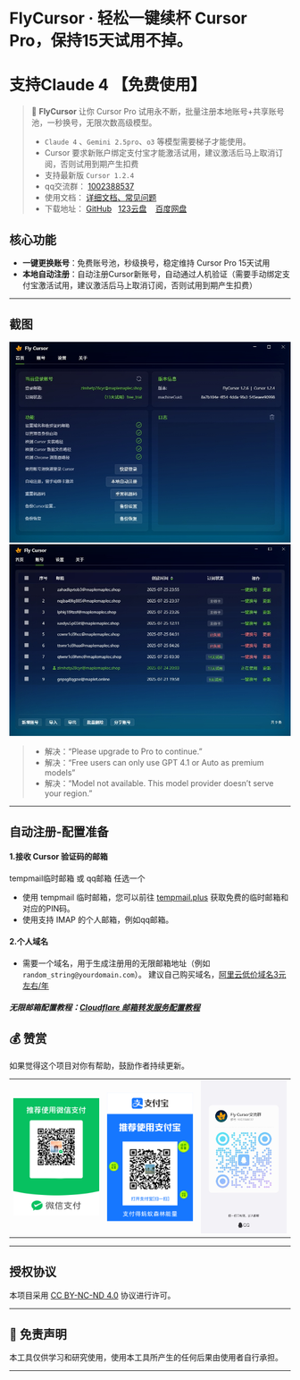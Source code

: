# FlyCursor · 轻松一键续杯 Cursor Pro，保持15天试用不掉。

# 支持Claude 4 【免费使用】

> 🚀 **FlyCursor** 让你 Cursor Pro 试用永不断，批量注册本地账号+共享账号池，一秒换号，无限次数高级模型。
>
> - `Claude 4` 、`Gemini 2.5pro`、`o3` 等模型需要梯子才能使用。
> - Cursor 要求新账户绑定支付宝才能激活试用，建议激活后马上取消订阅，否则试用到期产生扣费
> - 支持最新版 `Cursor 1.2.4`
> - qq交流群： [1002388537](https://qun.qq.com/universal-share/share?ac=1&authKey=ZpKpMm4QdN1I2eWzqZYinybEpN1PfyrUlmgA01ZG0mAVSUVg0fWQWngzBnl7jG79&busi_data=eyJncm91cENvZGUiOiIxMDAyMzg4NTM3IiwidG9rZW4iOiJNR0hENmlHS0xHSzdmMm0xRmZSNjJpczdJMWl5WkhrNWI0SHVQOUZhemNuSTcvN0VQNUNSZVZ4Ty9kbU1KSFBWIiwidWluIjoiMzY2Mzg1NjQyOSJ9&data=ghmRHANkTOdaEFfbxNKWtfgZ5emKN2-RQ-FKgFvWnukdfbup51jtrgQKlbPS_2O-0QHYmuRUd7her7DzYjH43A&svctype=4&tempid=h5_group_info)
> - 使用文档： [详细文档、常见问题](https://docs.qq.com/aio/DUGd6V2t5WUVoQUdG)
> - 下载地址：&nbsp;[GitHub](https://github.com/liqiang-xxfy/fly-cursor-free/releases/latest) &nbsp; [123云盘](https://www.123865.com/s/uY80Td-AtUh) &nbsp;&nbsp; [百度网盘](https://pan.baidu.com/s/1UPg4D4VO_F_47Fl1A7oc8g?pwd=9gmc)

## 核心功能

- **一键更换账号**：免费账号池，秒级换号，稳定维持 Cursor Pro 15天试用
- **本地自动注册**：自动注册Cursor新账号，自动通过人机验证（需要手动绑定支付宝激活试用，建议激活后马上取消订阅，否则试用到期产生扣费）

---

## 截图

<img src="img/截图1.png" width="680" />
<img src="img/截图2.png" width="680" />

> - 解决：“Please upgrade to Pro to continue.”
> - 解决：“Free users can only use GPT 4.1 or Auto as premium models”
> - 解决：“Model not available. This model provider doesn’t serve your region.”

---

## 自动注册-配置准备

#### 1.接收 Cursor 验证码的邮箱

tempmail临时邮箱 或 qq邮箱 任选一个

- 使用 tempmail 临时邮箱，您可以前往 [tempmail.plus](https://tempmail.plus) 获取免费的临时邮箱和对应的PIN码。
- 使用支持 IMAP 的个人邮箱，例如qq邮箱。

#### 2.个人域名

- 需要一个域名，用于生成注册用的无限邮箱地址（例如 `random_string@yourdomain.com`）。
  建议自己购买域名，[阿里云低价域名3元左右/年](https://wanwang.aliyun.com/domain?spm=5176.30275541.J_ZGek9Blx07Hclc3Ddt9dg.2.6d242f3dOjUe0y&scm=20140722.S_card@@%E4%BA%A7%E5%93%81@@3417315._.ID_card@@%E4%BA%A7%E5%93%81@@3417315-RL_%E5%9F%9F%E5%90%8D-LOC_2024SPSearchCard-OR_ser-PAR1_213e367317506646568403729e0b4e-V_4-RE_new5-P0_0-P1_0)

##### 无限邮箱配置教程：[Cloudflare 邮箱转发服务配置教程](https://docs.qq.com/aio/DUGd6V2t5WUVoQUdG?p=Zbo4uw0V0wGxKiybuT7EEX)

## 💰 赞赏

如果觉得这个项目对你有帮助，鼓励作者持续更新。

<div align="center">
  <table>
    <tr>
      <td>
        <img src="./img/pay2.png" alt="wechat_pay" width="200"/><br>
      </td>
      <td>
        <img src="./img/pay1.png" alt="alipay" width="200"/><br>
      </td>
      <td>
        <img src="./img/chat.jpg" alt="alipay" width="200"/><br>
      </td>
    </tr>
  </table>
</div>

---

## 授权协议

本项目采用 [CC BY-NC-ND 4.0](https://creativecommons.org/licenses/by-nc-nd/4.0/) 协议进行许可。

---

## 📩 免责声明

本工具仅供学习和研究使用，使用本工具所产生的任何后果由使用者自行承担。 <br>

---
